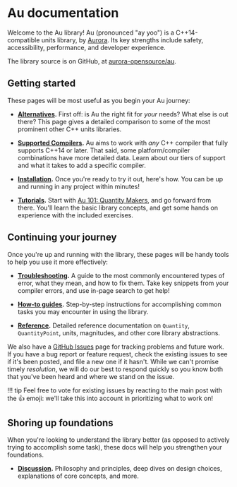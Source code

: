 # Au documentation

Welcome to the Au library!  Au (pronounced "ay yoo") is a C++14-compatible units library, by
[Aurora](https://aurora.tech/).  Its key strengths include safety, accessibility, performance, and
developer experience.

The library source is on GitHub, at
[aurora-opensource/au](https://github.com/aurora-opensource/au).

## Getting started

These pages will be most useful as you begin your Au journey:

- **[Alternatives](./alternatives/index.md).**  First off: is Au the right fit for _your_ needs?
  What else is out there?  This page gives a detailed comparison to some of the most prominent other
  C++ units libraries.

- **[Supported Compilers](./supported-compilers.md).**  Au aims to work with _any_ C++ compiler that
  fully supports C++14 or later.  That said, some platform/compiler combinations have more detailed
  data.  Learn about our tiers of support and what it takes to add a specific compiler.

- **[Installation](./install.md).**  Once you're ready to try it out, here's how.  You can be up and
  running in any project within minutes!

- **[Tutorials](./tutorial/index.md).**  Start with [Au 101: Quantity
  Makers](./tutorial/101-quantity-makers.md), and go forward from there.  You'll learn the basic
  library concepts, and get some hands on experience with the included exercises.

## Continuing your journey

Once you're up and running with the library, these pages will be handy tools to help you use it more
effectively:

- **[Troubleshooting](./troubleshooting.md).**  A guide to the most commonly encountered types of
  error, what they mean, and how to fix them.  Take key snippets from your compiler errors, and
  use in-page search to get help!

- **[How-to guides](./howto/index.md).**  Step-by-step instructions for accomplishing common tasks
  you may encounter in using the library.

- **[Reference](./reference/index.md).**  Detailed reference documentation on `Quantity`,
  `QuantityPoint`, units, magnitudes, and other core library abstractions.

We also have a [GitHub Issues](https://github.com/aurora-opensource/au/issues) page for tracking
problems and future work.  If you have a bug report or feature request, check the existing issues to
see if it's been posted, and file a new one if it hasn't.  While we can't promise timely
_resolution_, we will do our best to respond quickly so you know both that you've been heard and where we
stand on the issue.

!!! tip
    Feel free to vote for existing issues by reacting to the main post with the :+1: emoji: we'll
    take this into account in prioritizing what to work on!

## Shoring up foundations

When you're looking to understand the library better (as opposed to actively trying to accomplish
some task), these docs will help you strengthen your foundations.

- **[Discussion](./discussion/index.md).**  Philosophy and principles, deep dives on design choices,
  explanations of core concepts, and more.
